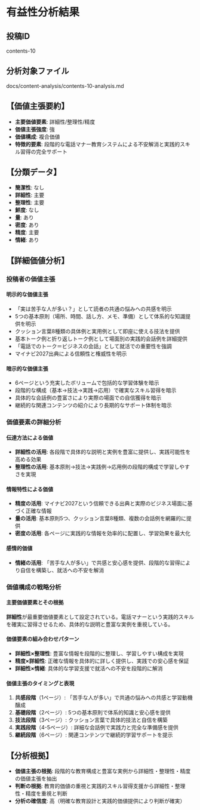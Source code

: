 # 有益性分析結果

## 投稿ID
contents-10

## 分析対象ファイル
docs/content-analysis/contents-10-analysis.md

## 【価値主張要約】
- **主要価値要素**: 詳細性/整理性/精度
- **価値主張強度**: 強
- **価値構成**: 複合価値
- **特徴的要素**: 段階的な電話マナー教育システムによる不安解消と実践的スキル習得の完全サポート

## 【分類データ】
- **簡潔性**: なし
- **詳細性**: 主要
- **整理性**: 主要
- **鮮度**: なし
- **量**: あり
- **密度**: あり
- **精度**: 主要
- **情緒**: あり

## 【詳細価値分析】

### 投稿者の価値主張

#### 明示的な価値主張
- 「実は苦手な人が多い？」として読者の共通の悩みへの共感を明示
- 5つの基本原則（場所、時間、話し方、メモ、準備）として体系的な知識提供を明示
- クッション言葉8種類の具体例と実用例として即座に使える技法を提供
- 基本トーク例と折り返しトーク例として場面別の実践的会話例を詳細提供
- 「電話でのトーク＝ビジネスの会話」として就活での重要性を強調
- マイナビ2027出典による信頼性と権威性を明示

#### 暗示的な価値主張
- 6ページという充実したボリュームで包括的な学習体験を暗示
- 段階的な構成（基本→技法→実践→応用）で確実なスキル習得を暗示
- 具体的な会話例の豊富さにより実際の場面での自信獲得を暗示
- 継続的な関連コンテンツの紹介により長期的なサポート体制を暗示

### 価値要素の詳細分析

#### 伝達方法による価値
- **詳細性の活用**: 各段階で具体的な説明と実例を豊富に提供し、実践可能性を高める効果
- **整理性の活用**: 基本原則→技法→実践例→応用例の段階的構成で学習しやすさを実現

#### 情報特性による価値
- **精度の活用**: マイナビ2027という信頼できる出典と実際のビジネス場面に基づく正確な情報
- **量の活用**: 基本原則5つ、クッション言葉8種類、複数の会話例を網羅的に提供
- **密度の活用**: 各ページに実践的な情報を効率的に配置し、学習効果を最大化

#### 感情的価値
- **情緒の活用**: 「苦手な人が多い」で共感と安心感を提供、段階的な習得により自信を構築し、就活への不安を解消

### 価値構成の戦略分析

#### 主要価値要素とその根拠
**詳細性**が最重要価値要素として設定されている。電話マナーという実践的スキルを確実に習得させるため、具体的な説明と豊富な実例を重視している。

#### 価値要素の組み合わせパターン
- **詳細性×整理性**: 豊富な情報を段階的に整理し、学習しやすい構成を実現
- **精度×詳細性**: 正確な情報を具体的に詳しく提供し、実践での安心感を保証
- **詳細性×情緒**: 具体的な学習支援で就活への不安を段階的に解消

#### 価値主張のタイミングと表現
1. **共感段階**（1ページ）: 「苦手な人が多い」で共通の悩みへの共感と学習動機醸成
2. **基礎段階**（2ページ）: 5つの基本原則で体系的知識と安心感を提供
3. **技法段階**（3ページ）: クッション言葉で具体的技法と自信を構築
4. **実践段階**（4-5ページ）: 詳細な会話例で実践力と完全な準備感を提供
5. **継続段階**（6ページ）: 関連コンテンツで継続的学習サポートを提示

## 【分析根拠】
- **価値主張の根拠**: 段階的な教育構成と豊富な実例から詳細性・整理性・精度の価値主張を抽出
- **判断の根拠**: 教育的価値の重視と実践的スキル習得支援から詳細性・整理性・精度を重視と判断
- **分析の確信度**: 高（明確な教育設計と実践的価値提供により判断が確実）